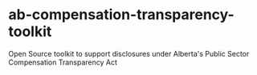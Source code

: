 # ab-compensation-transparency-toolkit
Open Source toolkit to support disclosures under Alberta's Public Sector Compensation Transparency Act
